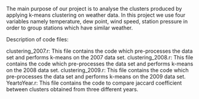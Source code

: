 The main purpose of our project is to analyse the clusters produced by applying k-means clustering on weather data. 
In this project we use four variables namely temperature, dew point, wind speed, station pressure in order to group stations which have similar weather.

Description of code files:

clustering_2007.r: This file contains the code which pre-processes the data set and performs k-means on the 2007 data set.
clustering_2008.r: This file contains the code which pre-processes the data set and performs k-means on the 2008 data set.
clustering_2009.r: This file contains the code which pre-processes the data set and performs k-means on the 2009 data set.
YeartoYear.r:  This file contains the code to compare jaccard coefficient between clusters obtained from three different years.


